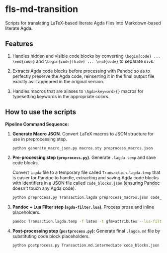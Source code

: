 # fls-md-transition

Scripts for translating LaTeX-based literate Agda files into Markdown-based literate
Agda.

## Features

1.  Handles hidden and visible code blocks by converting
    `\begin{code} ... \end{code}` and `\begin{code}[hide] ... \end{code}`
    to separate `div`s.
    
2.  Extracts Agda code blocks before processing with Pandoc so as to perfectly
    preserve the Agda code, reinserting it in the final output file exactly as it
    appeared in the original version.
    
3.  Handles macros that are aliases to `\Agda<keyword>{}` macros for typesetting
    keywords in the appropriate colors. 



## How to use the scripts

**Pipeline Command Sequence:**

1.  **Generate Macro JSON**.  Convert LaTeX macros to JSON structure for use in preprocessing step.
    ```bash
    python generate_macro_json.py macros.sty preprocess_macros.json
    ```

2.  **Pre-processing step (`preprocess.py`)**.  Generate `.lagda.temp` and save code blocks. 

    Convert `lagda` file to a temporary file called `Transaction.lagda.temp` that
    is easier for Pandoc to handle, extracting and saving Agda code blocks with
    identifiers in a JSON file called `code_blocks.json` (ensuring Pandoc doesn't
    touch any Agda code).
    ```bash
    python preprocess.py Transaction.lagda preprocess_macros.json code_blocks.json > Transaction.lagda.temp
    ```

3.  **Pandoc + Lua Filter step (`agda-filter.lua`)**. Process prose and inline placeholders.

    ```bash
    pandoc Transaction.lagda.temp -f latex -t gfm+attributes --lua-filter=agda-filter.lua -o Transaction.md.intermediate
    ```

4.  **Post-processing step (`postprocess.py`):** Generate final `.lagda.md` file by
    substituting code block placeholders.

    ```bash
    python postprocess.py Transaction.md.intermediate code_blocks.json Transaction.lagda.md
    ```
